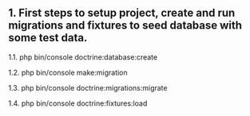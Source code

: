 ## 1. First steps to setup project, create and run migrations and fixtures to seed database with some test data.

1.1. php bin/console doctrine:database:create 

1.2. php bin/console make:migration 

1.3. php bin/console doctrine:migrations:migrate

1.4. php bin/console doctrine:fixtures:load


